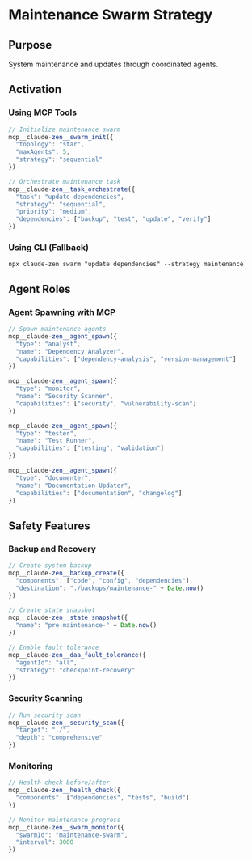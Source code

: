 # Maintenance Swarm Strategy

## Purpose
System maintenance and updates through coordinated agents.

## Activation

### Using MCP Tools
```javascript
// Initialize maintenance swarm
mcp__claude-zen__swarm_init({
  "topology": "star",
  "maxAgents": 5,
  "strategy": "sequential"
})

// Orchestrate maintenance task
mcp__claude-zen__task_orchestrate({
  "task": "update dependencies",
  "strategy": "sequential",
  "priority": "medium",
  "dependencies": ["backup", "test", "update", "verify"]
})
```

### Using CLI (Fallback)
`npx claude-zen swarm "update dependencies" --strategy maintenance`

## Agent Roles

### Agent Spawning with MCP
```javascript
// Spawn maintenance agents
mcp__claude-zen__agent_spawn({
  "type": "analyst",
  "name": "Dependency Analyzer",
  "capabilities": ["dependency-analysis", "version-management"]
})

mcp__claude-zen__agent_spawn({
  "type": "monitor",
  "name": "Security Scanner",
  "capabilities": ["security", "vulnerability-scan"]
})

mcp__claude-zen__agent_spawn({
  "type": "tester",
  "name": "Test Runner",
  "capabilities": ["testing", "validation"]
})

mcp__claude-zen__agent_spawn({
  "type": "documenter",
  "name": "Documentation Updater",
  "capabilities": ["documentation", "changelog"]
})
```

## Safety Features

### Backup and Recovery
```javascript
// Create system backup
mcp__claude-zen__backup_create({
  "components": ["code", "config", "dependencies"],
  "destination": "./backups/maintenance-" + Date.now()
})

// Create state snapshot
mcp__claude-zen__state_snapshot({
  "name": "pre-maintenance-" + Date.now()
})

// Enable fault tolerance
mcp__claude-zen__daa_fault_tolerance({
  "agentId": "all",
  "strategy": "checkpoint-recovery"
})
```

### Security Scanning
```javascript
// Run security scan
mcp__claude-zen__security_scan({
  "target": "./",
  "depth": "comprehensive"
})
```

### Monitoring
```javascript
// Health check before/after
mcp__claude-zen__health_check({
  "components": ["dependencies", "tests", "build"]
})

// Monitor maintenance progress
mcp__claude-zen__swarm_monitor({
  "swarmId": "maintenance-swarm",
  "interval": 3000
})
```
